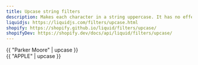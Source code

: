 ```yaml
---
title: Upcase string filters
description: Makes each character in a string uppercase. It has no effect on strings which are already all uppercase.
liquidjs: https://liquidjs.com/filters/upcase.html
shopify: https://shopify.github.io/liquid/filters/upcase/
shopifyDev: https://shopify.dev/docs/api/liquid/filters/upcase/
---
```

{{ "Parker Moore" | upcase }}  
{{ "APPLE" | upcase }}